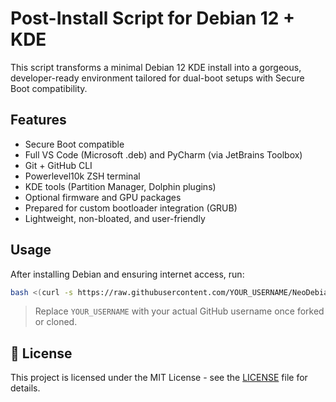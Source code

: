 # Post-Install Script for Debian 12 + KDE

This script transforms a minimal Debian 12 KDE install into a gorgeous, developer-ready environment tailored for dual-boot setups with Secure Boot compatibility.

## Features

- Secure Boot compatible
- Full VS Code (Microsoft .deb) and PyCharm (via JetBrains Toolbox)
- Git + GitHub CLI
- Powerlevel10k ZSH terminal
- KDE tools (Partition Manager, Dolphin plugins)
- Optional firmware and GPU packages
- Prepared for custom bootloader integration (GRUB)
- Lightweight, non-bloated, and user-friendly

## Usage

After installing Debian and ensuring internet access, run:

```bash
bash <(curl -s https://raw.githubusercontent.com/YOUR_USERNAME/NeoDebian/main/loki-postinstall.sh)
```

> Replace `YOUR_USERNAME` with your actual GitHub username once forked or cloned.

## 🔐 License

This project is licensed under the MIT License - see the [LICENSE](LICENSE) file for details.
